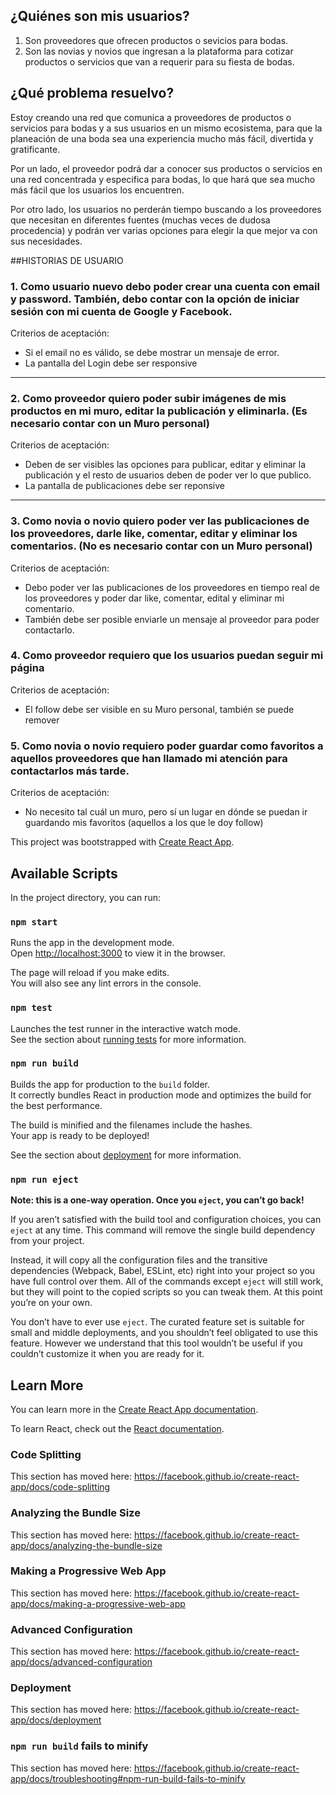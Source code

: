 ## ¿Quiénes son mis usuarios? 
1. Son proveedores que ofrecen productos o sevicios para bodas.
2. Son las novias y novios que ingresan a la plataforma para cotizar productos o servicios que van a requerir para su fiesta de bodas.

## ¿Qué problema resuelvo? 
Estoy creando una red que comunica a proveedores de productos o servicios para bodas y a sus usuarios en un mismo ecosistema, para que la planeación de una boda sea una experiencia mucho más fácil, divertida y gratificante. 

Por un lado, el proveedor podrá dar a conocer sus productos o servicios en una red concentrada y especifica para bodas, lo que hará que sea mucho más fácil que los usuarios los encuentren. 

Por otro lado, los usuarios no perderán tiempo buscando a los proveedores que necesitan en diferentes fuentes (muchas veces de dudosa procedencia) y podrán ver varias opciones para elegir la que mejor va con sus necesidades. 


##HISTORIAS DE USUARIO

### 1. Como usuario nuevo debo poder crear una cuenta con email y password. También, debo contar con la opción de iniciar sesión con mi cuenta de Google y Facebook. 

Criterios de aceptación: 

- Si el email no es válido, se debe mostrar un mensaje de error.
- La pantalla del Login debe ser responsive
***

### 2. Como proveedor quiero poder subir imágenes de mis productos en mi muro, editar la publicación y eliminarla. (Es necesario contar con un Muro personal)

Criterios de aceptación: 

- Deben de ser visibles las opciones para publicar, editar y eliminar la publicación y el resto de usuarios deben de poder ver lo que publico. 
- La pantalla de publicaciones debe ser reponsive
***

### 3. Como novia o novio quiero poder ver las publicaciones de los proveedores, darle like, comentar, editar y eliminar los comentarios. (No es necesario contar con un Muro personal) 

Criterios de aceptación: 

- Debo poder ver las publicaciones de los proveedores en tiempo real de los proveedores y poder dar like, comentar, edital y eliminar mi comentario. 
- También debe ser posible enviarle un mensaje al proveedor para poder contactarlo. 

### 4. Como proveedor requiero que los usuarios puedan seguir mi página

Criterios de aceptación: 

- El follow debe ser visible en su Muro personal, también se puede remover

### 5. Como novia o novio requiero poder guardar como favoritos a aquellos proveedores que han llamado mi atención para contactarlos más tarde. 

Criterios de aceptación: 

- No necesito tal cuál un muro, pero sí un lugar en dónde se puedan ir guardando mis favoritos (aquellos a los que le doy follow)












This project was bootstrapped with [Create React App](https://github.com/facebook/create-react-app).

## Available Scripts

In the project directory, you can run:

### `npm start`

Runs the app in the development mode.<br />
Open [http://localhost:3000](http://localhost:3000) to view it in the browser.

The page will reload if you make edits.<br />
You will also see any lint errors in the console.

### `npm test`

Launches the test runner in the interactive watch mode.<br />
See the section about [running tests](https://facebook.github.io/create-react-app/docs/running-tests) for more information.

### `npm run build`

Builds the app for production to the `build` folder.<br />
It correctly bundles React in production mode and optimizes the build for the best performance.

The build is minified and the filenames include the hashes.<br />
Your app is ready to be deployed!

See the section about [deployment](https://facebook.github.io/create-react-app/docs/deployment) for more information.

### `npm run eject`

**Note: this is a one-way operation. Once you `eject`, you can’t go back!**

If you aren’t satisfied with the build tool and configuration choices, you can `eject` at any time. This command will remove the single build dependency from your project.

Instead, it will copy all the configuration files and the transitive dependencies (Webpack, Babel, ESLint, etc) right into your project so you have full control over them. All of the commands except `eject` will still work, but they will point to the copied scripts so you can tweak them. At this point you’re on your own.

You don’t have to ever use `eject`. The curated feature set is suitable for small and middle deployments, and you shouldn’t feel obligated to use this feature. However we understand that this tool wouldn’t be useful if you couldn’t customize it when you are ready for it.

## Learn More

You can learn more in the [Create React App documentation](https://facebook.github.io/create-react-app/docs/getting-started).

To learn React, check out the [React documentation](https://reactjs.org/).

### Code Splitting

This section has moved here: https://facebook.github.io/create-react-app/docs/code-splitting

### Analyzing the Bundle Size

This section has moved here: https://facebook.github.io/create-react-app/docs/analyzing-the-bundle-size

### Making a Progressive Web App

This section has moved here: https://facebook.github.io/create-react-app/docs/making-a-progressive-web-app

### Advanced Configuration

This section has moved here: https://facebook.github.io/create-react-app/docs/advanced-configuration

### Deployment

This section has moved here: https://facebook.github.io/create-react-app/docs/deployment

### `npm run build` fails to minify

This section has moved here: https://facebook.github.io/create-react-app/docs/troubleshooting#npm-run-build-fails-to-minify
